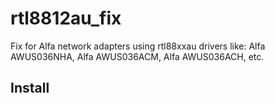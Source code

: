 # rtl8812au_fix
Fix for Alfa network adapters using rtl88xxau drivers like: Alfa AWUS036NHA, Alfa AWUS036ACM, Alfa AWUS036ACH, etc.

## Install
